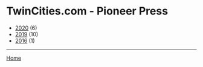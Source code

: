 # TwinCities.com - Pioneer Press

  * [2020](./twincities-com-pioneer-press-2020.md) (6)
  * [2019](./twincities-com-pioneer-press-2019.md) (10)
  * [2016](./twincities-com-pioneer-press-2016.md) (1)

----

[Home](../index.md)

